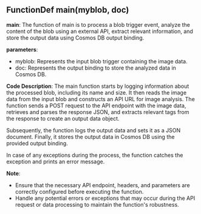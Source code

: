 ## FunctionDef main(myblob, doc)
**main**: The function of main is to process a blob trigger event, analyze the content of the blob using an external API, extract relevant information, and store the output data using Cosmos DB output binding.

**parameters**: 
- myblob: Represents the input blob trigger containing the image data.
- doc: Represents the output binding to store the analyzed data in Cosmos DB.

**Code Description**:
The main function starts by logging information about the processed blob, including its name and size. It then reads the image data from the input blob and constructs an API URL for image analysis. The function sends a POST request to the API endpoint with the image data, retrieves and parses the response JSON, and extracts relevant tags from the response to create an output data object.

Subsequently, the function logs the output data and sets it as a JSON document. Finally, it stores the output data in Cosmos DB using the provided output binding.

In case of any exceptions during the process, the function catches the exception and prints an error message.

**Note**: 
- Ensure that the necessary API endpoint, headers, and parameters are correctly configured before executing the function.
- Handle any potential errors or exceptions that may occur during the API request or data processing to maintain the function's robustness.
